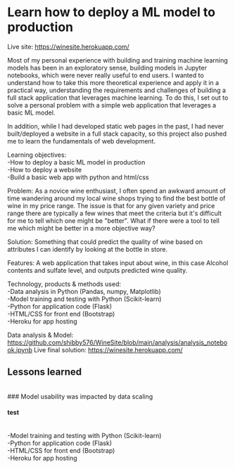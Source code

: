 # Learn how to deploy a ML model to production

Live site: https://winesite.herokuapp.com/

Most of my personal experience with building and training machine learning models has been in an exploratory sense, building models in Jupyter notebooks, which were never really useful to end users. I wanted to understand how to take this more theoretical experience and apply it in a practical way, understanding the requirements and challenges of building a full stack application that leverages machine learning. To do this, I set out to solve a personal problem with a simple web application that leverages a basic ML model.

In addition, while I had developed static web pages in the past, I had never built/deployed a website in a full stack capacity, so this project also pushed me to learn the fundamentals of web development.

Learning objectives:
<br>-How to deploy a basic ML model in production 
<br>-How to deploy a website
<br>-Build a basic web app with python and html/css

Problem: As a novice wine enthusiast, I often spend an awkward amount of time wandering around my local wine shops trying to find the best bottle of wine in my price range. The issue is that for any given variety and price range there are typically a few wines that meet the criteria but it's difficult for me to tell which one might be "better". What if there were a tool to tell me which might be better in a more objective way?

Solution: Something that could predict the quality of wine based on attributes I can identify by looking at the bottle in store. 

Features: A web application that takes input about wine, in this case Alcohol contents and sulfate level, and outputs predicted wine quality.

Technology, products & methods used:
<br>-Data analysis in Python (Pandas, numpy, Matplotlib) 
<br>-Model training and testing with Python (Scikit-learn)
<br>-Python for application code (Flask)
<br>-HTML/CSS for front end (Bootstrap)
<br>-Heroku for app hosting

Data analysis & Model: https://github.com/shibby576/WineSite/blob/main/analysis/analysis_notebook.ipynb
Live final solution: https://winesite.herokuapp.com/

## Lessons learned
<br>### Model usability was impacted by data scaling
#### test
<br>-Model training and testing with Python (Scikit-learn)
<br>-Python for application code (Flask)
<br>-HTML/CSS for front end (Bootstrap)
<br>-Heroku for app hosting
